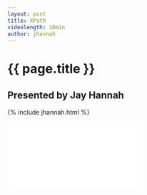```yaml
---
layout: post
title: XPath
videolength: 10min
author: jhannah
---
```


# {{ page.title }}

## Presented by Jay Hannah

{% include jhannah.html %}

<div class="fluid-width-video-wrapper"><iframe src="//www.youtube.com/embed/TmNL8NncUpM" frameborder="0" allowfullscreen></iframe></div>

